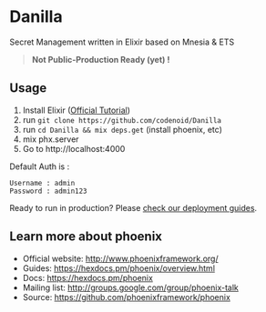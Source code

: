 # Danilla

Secret Management written in Elixir based on Mnesia & ETS

> **Not Public-Production Ready (yet) !**

## Usage

1. Install Elixir ([Official Tutorial](https://elixir-lang.org/install.html))
2. run `git clone https://github.com/codenoid/Danilla`
3. run `cd Danilla && mix deps.get` (install phoenix, etc)
4. mix phx.server
5. Go to http://localhost:4000

Default Auth is :

```
Username : admin
Password : admin123
```

Ready to run in production? Please [check our deployment guides](https://hexdocs.pm/phoenix/deployment.html).

## Learn more about phoenix

  * Official website: http://www.phoenixframework.org/
  * Guides: https://hexdocs.pm/phoenix/overview.html
  * Docs: https://hexdocs.pm/phoenix
  * Mailing list: http://groups.google.com/group/phoenix-talk
  * Source: https://github.com/phoenixframework/phoenix
